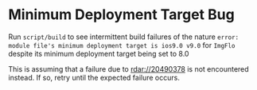 # Minimum Deployment Target Bug

Run `script/build` to see intermittent build failures of the nature `error: module file's minimum deployment target is ios9.0 v9.0` for `ImgFlo` despite its minimum deployment target being set to 8.0

This is assuming that a failure due to [rdar://20490378](http://www.openradar.me/20490378) is not encountered instead. If so, retry until the expected failure occurs.
